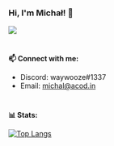 ### Hi, I'm Michał! 👋
![](https://komarev.com/ghpvc/?username=wajwuze&label=PROFILE+VIEWS)
#

**📫 Connect with me:**

- Discord: waywooze#1337
- Email: michal@acod.in


#
**📊 Stats:**

[![Top Langs](https://github-readme-stats.vercel.app/api/top-langs/?username=wajwuz&layout=compact)](https://github.com/anuraghazra/github-readme-stats)

